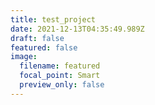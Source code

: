 ```yaml
---
title: test_project
date: 2021-12-13T04:35:49.989Z
draft: false
featured: false
image:
  filename: featured
  focal_point: Smart
  preview_only: false
---
```

